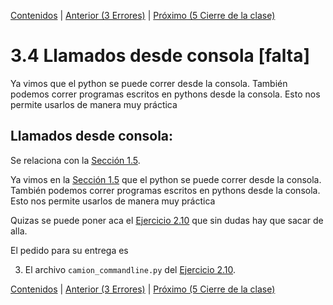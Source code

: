 [Contenidos](../Contenidos.md) \| [Anterior (3 Errores)](03_Bugs.md) \| [Próximo (5 Cierre de la clase)](05_Cierre.md)

# 3.4 Llamados desde consola [falta]

Ya vimos que el python se puede correr desde la consola. También podemos correr programas escritos en pythons desde la consola. Esto nos permite usarlos de manera muy práctica

## Llamados desde consola:

Se relaciona con la [Sección 1.5](../01_Intro_a_Python/05_Lineas_de_Comandos.md#la-linea-de-comandos).

Ya vimos en la [Sección 1.5](../01_Intro_a_Python/05_Lineas_de_Comandos.md#la-linea-de-comandos) que el python se puede correr desde la consola. También podemos correr programas escritos en pythons desde la consola. Esto nos permite usarlos de manera muy práctica


Quizas se puede poner aca el [Ejercicio 2.10](../02_Estructuras_y_Funciones/04_Funciones.md#ejercicio-210-ejecucion-desde-la-linea-de-comandos-con-parametros-sacar-de-aca) que sin dudas hay que sacar de alla.

El pedido para su entrega es 

3. El archivo `camion_commandline.py` del [Ejercicio 2.10](../02_Estructuras_y_Funciones/04_Funciones.md#ejercicio-210-ejecucion-desde-la-linea-de-comandos-con-parametros-sacar-de-aca).


[Contenidos](../Contenidos.md) \| [Anterior (3 Errores)](03_Bugs.md) \| [Próximo (5 Cierre de la clase)](05_Cierre.md)

